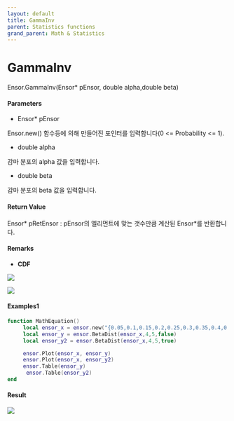 ```yaml
---
layout: default
title: GammaInv
parent: Statistics functions
grand_parent: Math & Statistics
---
```


# GammaInv

Ensor.GammaInv\(Ensor\* pEnsor, double alpha,double beta\)

#### Parameters

* Ensor\* pEnsor

Ensor.new\(\) 함수등에 의해 만들어진 포인터를 입력합니다\(0 &lt;= Probability &lt;= 1\).

* double alpha

감마 분포의 alpha 값을 입력합니다.

* double beta

감마 분포의 beta 값을 입력합니다.

#### Return Value

Ensor\* pRetEnsor : pEnsor의 엘리먼트에 맞는 갯수만큼 계산된 Ensor\*를 반환합니다.

#### Remarks

* **CDF**

![](/StatisticsAPI/GammaDistFuncCdf.png)

![](/StatisticsAPI/GammaInvFuncGraph.png)

#### Examples1

```lua
function MathEquation()
     local ensor_x = ensor.new("{0.05,0.1,0.15,0.2,0.25,0.3,0.35,0.4,0.45,0.5,0.55,0.6,0.65,0.7,0.75,0.8,0.85,0.9,0.95,1.0}")
     local ensor_y = ensor.BetaDist(ensor_x,4,5,false)
     local ensor_y2 = ensor.BetaDist(ensor_x,4,5,true)

     ensor.Plot(ensor_x, ensor_y)
     ensor.Plot(ensor_x, ensor_y2)
     ensor.Table(ensor_y)
      ensor.Table(ensor_y2)
end
```

#### Result

![](/StatisticsAPI/GammaDistInvResult.png)


